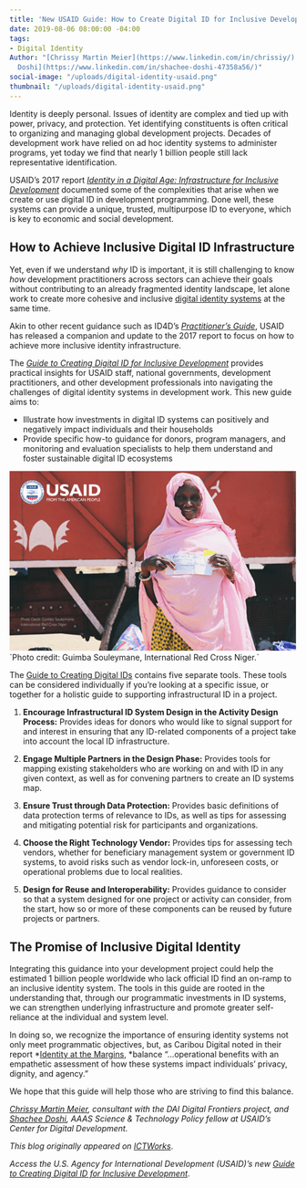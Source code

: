 ```yaml
---
title: 'New USAID Guide: How to Create Digital ID for Inclusive Development'
date: 2019-08-06 08:00:00 -04:00
tags:
- Digital Identity
Author: "[Chrissy Martin Meier](https://www.linkedin.com/in/chrissiy/) and [Shachee
  Doshi](https://www.linkedin.com/in/shachee-doshi-47358a56/)"
social-image: "/uploads/digital-identity-usaid.png"
thumbnail: "/uploads/digital-identity-usaid.png"
---
```


Identity is deeply personal. Issues of identity are complex and tied up with power, privacy, and protection. Yet identifying constituents is often critical to organizing and managing global development projects. Decades of development work have relied on ad hoc identity systems to administer programs, yet today we find that nearly 1 billion people still lack representative identification.

USAID’s 2017 report *[Identity in a Digital Age: Infrastructure for Inclusive Development](https://www.usaid.gov/sites/default/files/documents/15396/IDENTITY_IN_A_DIGITAL_AGE.pdf)* documented some of the complexities that arise when we create or use digital ID in development programming. Done well, these systems can provide a unique, trusted, multipurpose ID to everyone, which is key to economic and social development.

<!--more-->

## How to Achieve Inclusive Digital ID Infrastructure

Yet, even if we understand *why* ID is important, it is still challenging to know *how* development practitioners across sectors can achieve their goals without contributing to an already fragmented identity landscape, let alone work to create more cohesive and inclusive [digital identity systems](https://www.ictworks.org/tag/digital-identity/) at the same time.

Akin to other recent guidance such as ID4D’s *[Practitioner’s Guide](http://documents.worldbank.org/curated/en/248371559325561562/pdf/ID4D-Practitioner-Guide-Draft-for-Consultation.pdf)*, USAID has released a companion and update to the 2017 report to focus on how to achieve more inclusive identity infrastructure.

The *[Guide to Creating Digital ID for Inclusive Development](https://www.usaid.gov/sites/default/files/documents/15396/Digital-ID-for-Inclusive-Development.pdf)* provides practical insights for USAID staff, national governments, development practitioners, and other development professionals into navigating the challenges of digital identity systems in development work. This new guide aims to:
* Illustrate how investments in digital ID systems can positively and negatively impact individuals and their households
* Provide specific how-to guidance for donors, program managers, and monitoring and evaluation specialists to help them understand and foster sustainable digital ID ecosystems

![digital-identity-usaid.png](/uploads/digital-identity-usaid.png)\`Photo credit: Guimba Souleymane, International Red Cross Niger.\`

The [Guide to Creating Digital IDs](https://www.usaid.gov/sites/default/files/documents/15396/Digital-ID-for-Inclusive-Development.pdf) contains five separate tools. These tools can be considered individually if you’re looking at a specific issue, or together for a holistic guide to supporting infrastructural ID in a project.

1. **Encourage Infrastructural ID System Design in the Activity Design Process:** Provides ideas for donors who would like to signal support for and interest in ensuring that any ID-related components of a project take into account the local ID infrastructure.

2. **Engage Multiple Partners in the Design Phase:** Provides tools for mapping existing stakeholders who are working on and with ID in any given context, as well as for convening partners to create an ID systems map.

3. **Ensure Trust through Data Protection:** Provides basic definitions of data protection terms of relevance to IDs, as well as tips for assessing and mitigating potential risk for participants and organizations.

4. **Choose the Right Technology Vendor:** Provides tips for assessing tech vendors, whether for beneficiary management system or government ID systems, to avoid risks such as vendor lock-in, unforeseen costs, or operational problems due to local realities.

5. **Design for Reuse and Interoperability:** Provides guidance to consider so that a system designed for one project or activity can consider, from the start, how so or more of these components can be reused by future projects or partners.

## The Promise of Inclusive Digital Identity

Integrating this guidance into your development project could help the estimated 1 billion people worldwide who lack official ID find an on-ramp to an inclusive identity system. The tools in this guide are rooted in the understanding that, through our programmatic investments in ID systems, we can strengthen underlying infrastructure and promote greater self-reliance at the individual and system level.

In doing so, we recognize the importance of ensuring identity systems not only meet programmatic objectives, but, as Caribou Digital noted in their report \*[Identity at the Margins](http://docs.cariboudigital.net/identity/Identity-At-The-Margins-Identification-Systems-for-Refugees.pdf), \*balance “…operational benefits with an empathetic assessment of how these systems impact individuals’ privacy, dignity, and agency.”

We hope that this guide will help those who are striving to find this balance.

*[Chrissy Martin Meier](https://www.linkedin.com/in/chrissiy/), consultant with the DAI Digital Frontiers project, and [Shachee Doshi](https://www.linkedin.com/in/shachee-doshi-47358a56/), AAAS Science & Technology Policy fellow at USAID’s Center for Digital Development.*

*This blog originally appeared on [ICTWorks](https://www.ictworks.org/create-digital-id-inclusive-development/#.XUhAhh1KiUl)*.

*Access the U.S. Agency for International Development (USAID)’s new [Guide to Creating Digital ID for Inclusive Development](https://nam03.safelinks.protection.outlook.com/?url=https%3A%2F%2Fwww.usaid.gov%2Fdigital-development%2Fdigital-id%2Fhow-to-guide&data=01%7C01%7CStephanie_Creed%40dai.com%7C1f9cda42f7114bd429d508d71147871e%7C7107113de20b4c20a4ce553cabbf686d%7C0&sdata=hn%2F6OZETU58OZUX59RCvfLdR8UywARdX66Or14vgUok%3D&reserved=0)*.